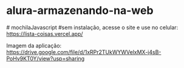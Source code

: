 # alura-armazenando-na-web
#   m o c h i l a J a v a s c r i p t 
 #sem instalação, acesse o site e use no celular: https://lista-coisas.vercel.app/

Imagem da aplicação:
https://drive.google.com/file/d/1xRPr2TUkWYWVelxMX-j4sB-PoHv9KT0Y/view?usp=sharing
